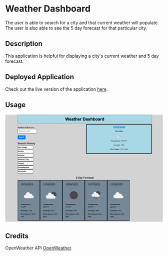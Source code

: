 # Weather Dashboard
The user is able to search for a city and that current weather will populate. The user is also able to see the 5 day forecast for that particular city. 

## Description

This application is helpful for displaying a city's current weather and 5 day forecast.
## Deployed Application

Check out the live version of the application [here](https://la0615.github.io/Weather-Dashboard/).


## Usage

![Weather App](<assets/images/Deployed weather app.png>)


## Credits

OpenWeather API [OpenWeather](https://openweathermap.org/api).
